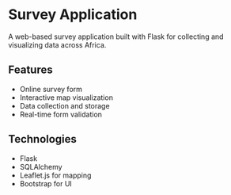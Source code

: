 # Survey Application

A web-based survey application built with Flask for collecting and visualizing data across Africa.

## Features
- Online survey form
- Interactive map visualization
- Data collection and storage
- Real-time form validation

## Technologies
- Flask
- SQLAlchemy
- Leaflet.js for mapping
- Bootstrap for UI
